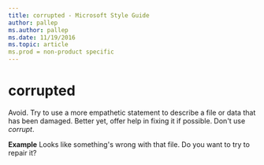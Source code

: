 ```yaml
---
title: corrupted - Microsoft Style Guide
author: pallep
ms.author: pallep
ms.date: 11/19/2016
ms.topic: article
ms.prod = non-product specific
---
```


# corrupted

Avoid.
Try to use a more empathetic statement to describe a file or data that
has been damaged. Better yet, offer help in fixing it if possible.
Don't use *corrupt*.

**Example** Looks like something's wrong with that file. Do you want to try to repair it?
